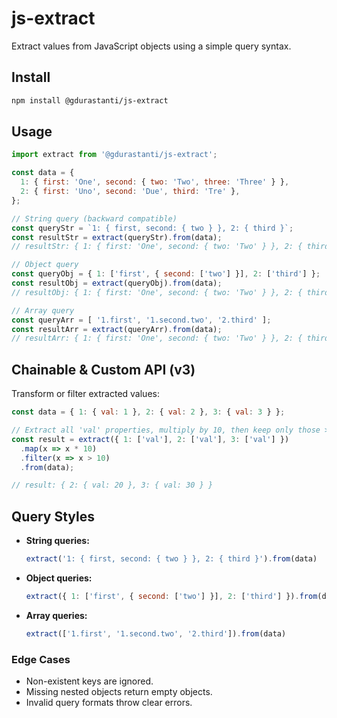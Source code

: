 # js-extract

Extract values from JavaScript objects using a simple query syntax.

## Install

```sh
npm install @gdurastanti/js-extract
```

## Usage

```js
import extract from '@gdurastanti/js-extract';

const data = {
  1: { first: 'One', second: { two: 'Two', three: 'Three' } },
  2: { first: 'Uno', second: 'Due', third: 'Tre' },
};

// String query (backward compatible)
const queryStr = `1: { first, second: { two } }, 2: { third }`;
const resultStr = extract(queryStr).from(data);
// resultStr: { 1: { first: 'One', second: { two: 'Two' } }, 2: { third: 'Tre' } }

// Object query
const queryObj = { 1: ['first', { second: ['two'] }], 2: ['third'] };
const resultObj = extract(queryObj).from(data);
// resultObj: { 1: { first: 'One', second: { two: 'Two' } }, 2: { third: 'Tre' } }

// Array query
const queryArr = [ '1.first', '1.second.two', '2.third' ];
const resultArr = extract(queryArr).from(data);
// resultArr: { 1: { first: 'One', second: { two: 'Two' } }, 2: { third: 'Tre' } }
```

## Chainable & Custom API (v3)

Transform or filter extracted values:

```js
const data = { 1: { val: 1 }, 2: { val: 2 }, 3: { val: 3 } };

// Extract all 'val' properties, multiply by 10, then keep only those > 10
const result = extract({ 1: ['val'], 2: ['val'], 3: ['val'] })
  .map(x => x * 10)
  .filter(x => x > 10)
  .from(data);

// result: { 2: { val: 20 }, 3: { val: 30 } }
```

## Query Styles

- **String queries:**
  ```js
  extract('1: { first, second: { two } }, 2: { third }').from(data)
  ```
- **Object queries:**
  ```js
  extract({ 1: ['first', { second: ['two'] }], 2: ['third'] }).from(data)
  ```
- **Array queries:**
  ```js
  extract(['1.first', '1.second.two', '2.third']).from(data)
  ```

### Edge Cases
- Non-existent keys are ignored.
- Missing nested objects return empty objects.
- Invalid query formats throw clear errors.


